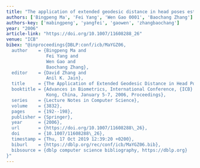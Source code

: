 ```yaml
---
title: "The application of extended geodesic distance in head poses estimation"
authors: ['Bingpeng Ma', 'Fei Yang', 'Wen Gao 0001', 'Baochang Zhang']
authors-key: ['mabingpeng', 'yangfei', 'gaowen', 'zhangbaochang']
year: "2006"
article-link: "https://doi.org/10.1007/11608288_26"
venue: "ICB"
bibex: "@inproceedings{DBLP:conf/icb/MaYGZ06,
  author    = {Bingpeng Ma and
               Fei Yang and
               Wen Gao and
               Baochang Zhang},
  editor    = {David Zhang and
               Anil K. Jain},
  title     = {The Application of Extended Geodesic Distance in Head Poses Estimation},
  booktitle = {Advances in Biometrics, International Conference, {ICB} 2006, Hong
               Kong, China, January 5-7, 2006, Proceedings},
  series    = {Lecture Notes in Computer Science},
  volume    = {3832},
  pages     = {192--198},
  publisher = {Springer},
  year      = {2006},
  url       = {https://doi.org/10.1007/11608288\_26},
  doi       = {10.1007/11608288\_26},
  timestamp = {Thu, 17 Oct 2019 12:39:20 +0200},
  biburl    = {https://dblp.org/rec/conf/icb/MaYGZ06.bib},
  bibsource = {dblp computer science bibliography, https://dblp.org}
}"
---
```

